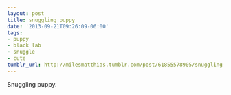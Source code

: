 ```yaml
---
layout: post
title: snuggling puppy
date: '2013-09-21T09:26:09-06:00'
tags:
- puppy
- black lab
- snuggle
- cute
tumblr_url: http://milesmatthias.tumblr.com/post/61855578905/snuggling-puppy
---
```

Snuggling puppy.
